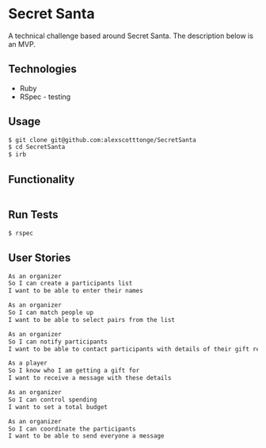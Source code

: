 # Secret Santa
A technical challenge based around Secret Santa. The description below is an MVP.

## Technologies
- Ruby
- RSpec - testing

## Usage
```sh
$ git clone git@github.com:alexscotttonge/SecretSanta
$ cd SecretSanta
$ irb
```

## Functionality
```sh
```

## Run Tests
```sh
$ rspec
```

## User Stories

```sh
As an organizer
So I can create a participants list
I want to be able to enter their names
```

```sh
As an organizer
So I can match people up
I want to be able to select pairs from the list
```

```sh
As an organizer
So I can notify participants
I want to be able to contact participants with details of their gift recipient
```

```sh
As a player
So I know who I am getting a gift for
I want to receive a message with these details
```

```sh
As an organizer
So I can control spending
I want to set a total budget
```

```sh
As an organizer
So I can coordinate the participants
I want to be able to send everyone a message
```
